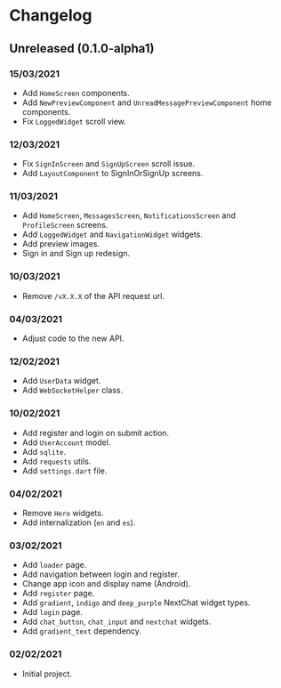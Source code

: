 # Changelog

## Unreleased (0.1.0-alpha1)

### 15/03/2021
-   Add `HomeScreen` components.
-   Add `NewPreviewComponent` and `UnreadMessagePreviewComponent` home components.
-   Fix `LoggedWidget` scroll view.

### 12/03/2021
-   Fix `SignInScreen` and `SignUpScreen` scroll issue.
-   Add `LayoutComponent` to SignInOrSignUp screens.

### 11/03/2021
-   Add `HomeScreen`, `MessagesScreen`, `NotificationsScreen` and `ProfileScreen` screens.
-   Add `LoggedWidget` and `NavigationWidget` widgets.
-   Add preview images.
-   Sign in and Sign up redesign.

### 10/03/2021
-   Remove `/vX.X.X` of the API request url.

### 04/03/2021
-   Adjust code to the new API.

### 12/02/2021
-   Add `UserData` widget.
-   Add `WebSocketHelper` class.

### 10/02/2021
-   Add register and login on submit action.
-   Add `UserAccount` model.
-   Add `sqlite`.
-   Add `requests` utils.
-   Add `settings.dart` file.

### 04/02/2021
-   Remove `Hero` widgets.
-   Add internalization (`en` and `es`).

### 03/02/2021
-   Add `loader` page.
-   Add navigation between login and register.
-   Change app icon and display name (Android).
-   Add `register` page.
-   Add `gradient`, `indigo` and `deep_purple` NextChat widget types.
-   Add `login` page.
-   Add `chat_button`, `chat_input` and `nextchat` widgets.
-   Add `gradient_text` dependency.

### 02/02/2021
-   Initial project.